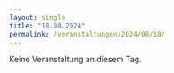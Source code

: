 ```yaml
---
layout: single
title: "18.08.2024"
permalink: /veranstaltungen/2024/08/18/
---
```


Keine Veranstaltung an diesem Tag.
